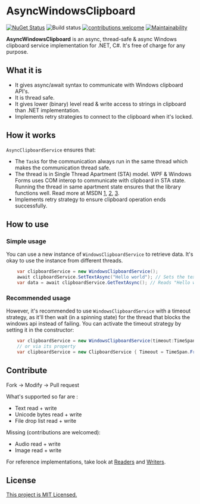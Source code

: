 # AsyncWindowsClipboard

[![NuGet Status](https://img.shields.io/nuget/v/AsyncClipboardService.svg?style=flat)](https://nuget.org/packages/AsyncClipboardService/) ![Build status](https://github.com/undergroundwires/AsyncWindowsClipboard/workflows/Build%20&%20test/badge.svg) [![contributions welcome](https://img.shields.io/badge/contributions-welcome-brightgreen.svg?style=flat)](https://github.com/dwyl/goodparts/issues) [![Maintainability](https://api.codeclimate.com/v1/badges/22aa4312f0f93e671a73/maintainability)](https://codeclimate.com/github/undergroundwires/AsyncWindowsClipboard/maintainability)

**AsyncWindowsClipboard** is an async, thread-safe & async Windows clipboard service implementation for .NET, C#. It's free of charge for any purpose.

## What it is

- It gives async/await syntax to communicate with Windows clipboard API's.
- It is thread safe.
- It gives lower (binary) level read & write access to strings in clipboard than .NET implementation.
- Implements retry strategies to connect to the clipboard when it's locked.

## How it works

`AsyncClipboardService` ensures that:

- The `Task`s for the communication always run in the same thread which makes the communication thread safe.
- The thread is in Single Thread Apartment (STA) model. WPF & Windows Forms uses COM interop to communicate with clipboard in STA state. Running the thread in same apartment state ensures that the library functions well. Read more at MSDN [1](https://docs.microsoft.com/en-us/previous-versions/dotnet/netframework-3.0/ms182351(v=vs.80)?redirectedfrom=MSDN), [2](https://blogs.msdn.microsoft.com/jfoscoding/2005/04/07/why-is-stathread-required/), [3](https://web.archive.org/web/20090417041403/http://msdn.microsoft.com/en-us/magazine/cc188722.aspx).
- Implements retry strategy to ensure clipboard operation ends successfully.

## How to use

### Simple usage

You can use a new instance of `WindowsClipboardService` to retrieve data. It's okay to use the instance from different threads.

```c#
    var clipboardService = new WindowsClipboardService();
    await clipboardService.SetTextAsync("Hello world"); // Sets the text
    var data = await clipboardService.GetTextAsync(); // Reads "Hello world"
```

### Recommended usage

However, it's recommended to use `WindowsClipboardService` with a timeout strategy, as it'll then wait (in a spinning state) for the thread that blocks the windows api instead of failing. You can activate the timeout strategy by setting it in the constructor:

```c#
    var clipboardService = new WindowsClipboardService(timeout:TimeSpan.FromMilliseconds(200)); 
    // or via its property
    var clipboardService = new ClipboardService { Timeout = TimeSpan.FromMilliseconds(200) };
```

## Contribute

Fork → Modify → Pull request

What's supported so far are :

- Text read + write
- Unicode bytes read + write
- File drop list read + write

Missing (contributions are welcomed):

- Audio read + write
- Image read + write

For reference implementations, take look at [Readers](./src/AsyncWindowsClipboard/Modifiers/Readers) and [Writers](./src/AsyncWindowsClipboard/Modifiers/Writers).

## License

[This project is MIT Licensed.](./LICENSE)
